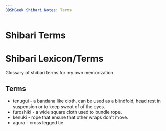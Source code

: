 ```yaml
---
BDSMGeek Shibari Notes: Terms
---
```


Shibari Terms
=====

# Shibari Lexicon/Terms

Glossary of shibari terms for my own memorization

## Terms

- tenugui - a bandana like cloth, can be used as a blindfold, head rest in suspension or to keep sweat of of the eyes.
- furoshiki - a wide square cloth used to bundle rope.
- kenuki - rope that ensure that other wraps don't move.
- agura - cross legged tie
